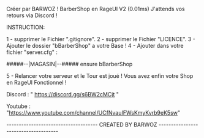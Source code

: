 Créer par BARWOZ ! BarberShop en RageUI V2 (0.01ms) J'attends vos retours via Discord !

INSTRUCTION:

1 - supprimer le Fichier ".gitignore". 
2 - supprimer le Fichier "LICENCE". 
3 - Ajouter le dossier "bBarberShop" a votre Base ! 
4 - Ajouter dans votre fichier "server.cfg" :


#####--|MAGASIN|--#####
ensure bBarberShop

5 - Relancer votre serveur et le Tour est joué ! Vous avez enfin votre Shop en RageUI Fonctionnel !

Discord : " https://discord.gg/s6BW2cMCjt "

Youtube : "https://www.youtube.com/channel/UCfNvauIFWsKmyKvrb9eK5sw"

------------------------------------- CREATED BY BARWOZ -------------------------------------
